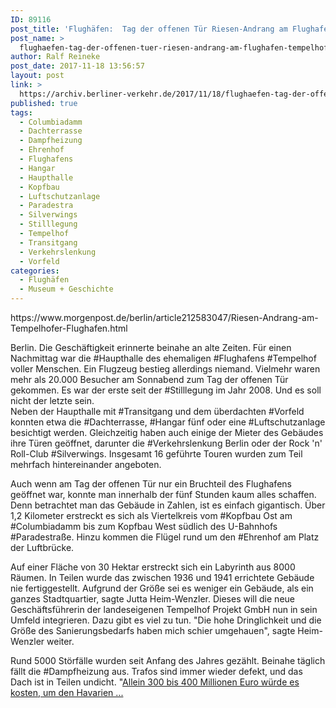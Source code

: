 ```yaml
---
ID: 89116
post_title: 'Flughäfen:  Tag der offenen Tür Riesen-Andrang am Flughafen Tempelhof  Beim Tag der offenen Tür am ehemaligen Flughafen Tempelhof mussten die Veranstalter sogar kurzzeitig den Zugang schließen., aus Berliner Morgenpost'
post_name: >
  flughaefen-tag-der-offenen-tuer-riesen-andrang-am-flughafen-tempelhof-beim-tag-der-offenen-tuer-am-ehemaligen-flughafen-tempelhof-mussten-die-veranstalter-sogar-kurzzeitig-den-zugang-schliessen-a
author: Ralf Reineke
post_date: 2017-11-18 13:56:57
layout: post
link: >
  https://archiv.berliner-verkehr.de/2017/11/18/flughaefen-tag-der-offenen-tuer-riesen-andrang-am-flughafen-tempelhof-beim-tag-der-offenen-tuer-am-ehemaligen-flughafen-tempelhof-mussten-die-veranstalter-sogar-kurzzeitig-den-zugang-schliessen-a/
published: true
tags:
  - Columbiadamm
  - Dachterrasse
  - Dampfheizung
  - Ehrenhof
  - Flughafens
  - Hangar
  - Haupthalle
  - Kopfbau
  - Luftschutzanlage
  - Paradestra
  - Silverwings
  - Stilllegung
  - Tempelhof
  - Transitgang
  - Verkehrslenkung
  - Vorfeld
categories:
  - Flughäfen
  - Museum + Geschichte
---
```

<p>
	https://www.morgenpost.de/berlin/article212583047/Riesen-Andrang-am-Tempelhofer-Flughafen.html
</p>

<p>
	Berlin. Die Gesch&auml;ftigkeit erinnerte beinahe an alte Zeiten. F&uuml;r einen Nachmittag war die #Haupthalle des ehemaligen #Flughafens #Tempelhof voller Menschen. Ein Flugzeug bestieg allerdings niemand. Vielmehr waren mehr als 20.000 Besucher am Sonnabend zum Tag der offenen T&uuml;r gekommen. Es war der erste seit der #Stilllegung im Jahr 2008. Und es soll nicht der letzte sein.<br />
	Neben der Haupthalle mit #Transitgang und dem &uuml;berdachten #Vorfeld konnten etwa die #Dachterrasse, #Hangar f&uuml;nf oder eine #Luftschutzanlage besichtigt werden. Gleichzeitig haben auch einige der Mieter des Geb&auml;udes ihre T&uuml;ren ge&ouml;ffnet, darunter die #Verkehrslenkung Berlin oder der Rock &#39;n&#39; Roll-Club #Silverwings. Insgesamt 16 gef&uuml;hrte Touren wurden zum Teil mehrfach hintereinander angeboten.
</p>

<p>
	Auch wenn am Tag der offenen T&uuml;r nur ein Bruchteil des Flughafens ge&ouml;ffnet war, konnte man innerhalb der f&uuml;nf Stunden kaum alles schaffen. Denn betrachtet man das Geb&auml;ude in Zahlen, ist es einfach gigantisch. &Uuml;ber 1,2 Kilometer erstreckt es sich als Viertelkreis vom #Kopfbau Ost am #Columbiadamm bis zum Kopfbau West s&uuml;dlich des U-Bahnhofs #Paradestra&szlig;e. Hinzu kommen die Fl&uuml;gel rund um den #Ehrenhof am Platz der Luftbr&uuml;cke.
</p>

<p>
	Auf einer Fl&auml;che von 30 Hektar erstreckt sich ein Labyrinth aus 8000 R&auml;umen. In Teilen wurde das zwischen 1936 und 1941 errichtete Geb&auml;ude nie fertiggestellt. Aufgrund der Gr&ouml;&szlig;e sei es weniger ein Geb&auml;ude, als ein ganzes Stadtquartier, sagte Jutta Heim-Wenzler. Dieses will die neue Gesch&auml;ftsf&uuml;hrerin der landeseigenen Tempelhof Projekt GmbH nun in sein Umfeld integrieren. Dazu gibt es viel zu tun. &quot;Die hohe Dringlichkeit und die Gr&ouml;&szlig;e des Sanierungsbedarfs haben mich schier umgehauen&quot;, sagte Heim-Wenzler weiter.
</p>

<p>
	Rund 5000 St&ouml;rf&auml;lle wurden seit Anfang des Jahres gez&auml;hlt. Beinahe t&auml;glich f&auml;llt die #Dampfheizung aus. Trafos sind immer wieder defekt, und das Dach ist in Teilen undicht. &quot;<a href="https://www.morgenpost.de/berlin/article212583047/Riesen-Andrang-am-Tempelhofer-Flughafen.html">Allein 300 bis 400 Millionen Euro w&uuml;rde es kosten, um den Havarien ...</a>
</p>
